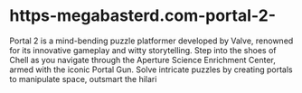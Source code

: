 # https-megabasterd.com-portal-2-
Portal 2 is a mind-bending puzzle platformer developed by Valve, renowned for its innovative gameplay and witty storytelling. Step into the shoes of Chell as you navigate through the Aperture Science Enrichment Center, armed with the iconic Portal Gun. Solve intricate puzzles by creating portals to manipulate space, outsmart the hilari
